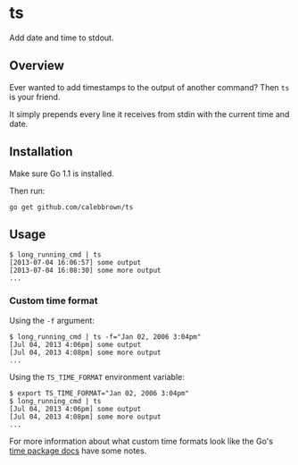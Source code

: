 # ts

Add date and time to stdout.

## Overview

Ever wanted to add timestamps to the output of another command? Then `ts` is your friend.

It simply prepends every line it receives from stdin with the current time and date.


## Installation

Make sure Go 1.1 is installed.

Then run:

    go get github.com/calebbrown/ts

## Usage

    $ long_running_cmd | ts
    [2013-07-04 16:06:57] some output
    [2013-07-04 16:08:30] some more output
    ...


### Custom time format

Using the `-f` argument:

    $ long_running_cmd | ts -f="Jan 02, 2006 3:04pm"
    [Jul 04, 2013 4:06pm] some output
    [Jul 04, 2013 4:08pm] some more output
    ...

Using the `TS_TIME_FORMAT` environment variable:

    $ export TS_TIME_FORMAT="Jan 02, 2006 3:04pm"
    $ long_running_cmd | ts
    [Jul 04, 2013 4:06pm] some output
    [Jul 04, 2013 4:08pm] some more output
    ...

For more information about what custom time formats look like the Go's [time package docs](http://golang.org/pkg/time/#pkg-constants) have some notes.